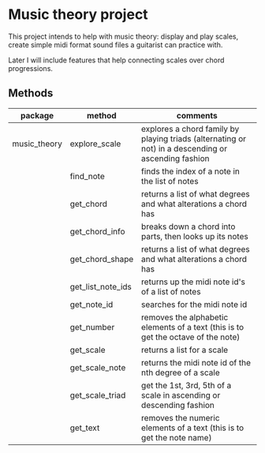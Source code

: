 # Music theory project

This project intends to help with music theory: display and play scales,
create simple midi format sound files a guitarist can practice with.

Later I will include features that help connecting scales over chord
progressions.

## Methods

| package       | method                    | comments                                                                                           |
|---------------|---------------------------|----------------------------------------------------------------------------------------------------|
|music_theory   | explore_scale             | explores a chord family by playing triads (alternating or not) in a descending or ascending fashion|
|               | find_note                 | finds the index of a note in the list of notes                                                     |                     
|               | get_chord                 | returns a list of what degrees and what alterations a chord has                                    |                                      
|               | get_chord_info            | breaks down a chord into parts, then looks up its notes                                            |                              
|               | get_chord_shape           | returns a list of what degrees and what alterations a chord has                                    |                                      
|               | get_list_note_ids			    | returns up the midi note id's of a list of notes                                                   |                       
|               | get_note_id        		    | searches for the midi note id                                                                      |    
|               | get_number 				        | removes the alphabetic elements of a text (this is to get the octave of the note)                  |
|               | get_scale 				        | returns a list for a scale                                                                         |
|               | get_scale_note 			      | returns the midi note id of the nth degree of a scale                                              |                            
|               | get_scale_triad 			    | get the 1st, 3rd, 5th of a scale in ascending or descending fashion                                |                                          
|               | get_text 					        | removes the numeric elements of a text (this is to get the note name)                              |                                            
